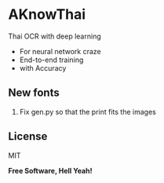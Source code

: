 # AKnowThai

Thai OCR with deep learning

  - For neural network craze
  - End-to-end training
  - with Accuracy


New fonts
----

1. Fix gen.py so that the print fits the images


License
----

MIT


**Free Software, Hell Yeah!**

